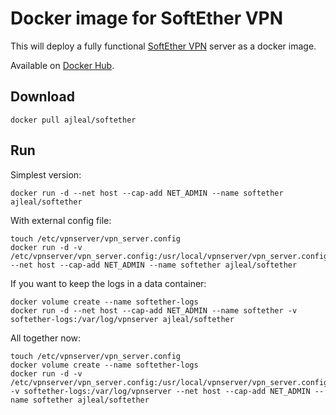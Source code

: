 # Docker image for SoftEther VPN

This will deploy a fully functional [SoftEther VPN](https://www.softether.org) server as a docker image.

Available on [Docker Hub](https://registry.hub.docker.com/u/ajleal/softether/).

## Download

    docker pull ajleal/softether

## Run

Simplest version:

    docker run -d --net host --cap-add NET_ADMIN --name softether ajleal/softether

With external config file:

    touch /etc/vpnserver/vpn_server.config
    docker run -d -v /etc/vpnserver/vpn_server.config:/usr/local/vpnserver/vpn_server.config --net host --cap-add NET_ADMIN --name softether ajleal/softether

If you want to keep the logs in a data container:

    docker volume create --name softether-logs
    docker run -d --net host --cap-add NET_ADMIN --name softether -v softether-logs:/var/log/vpnserver ajleal/softether

All together now:

    touch /etc/vpnserver/vpn_server.config
    docker volume create --name softether-logs
    docker run -d -v /etc/vpnserver/vpn_server.config:/usr/local/vpnserver/vpn_server.config  -v softether-logs:/var/log/vpnserver --net host --cap-add NET_ADMIN --name softether ajleal/softether
